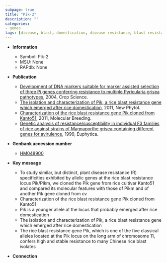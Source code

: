 ```yaml
---
subpage: true
title: "Pik-2"
description: ""
categories:
- genes
tags: [disease, blast, domestication, disease resistance, blast resistance]
---
```


* **Information**  
    + Symbol: Pik-2  
    + MSU: None  
    + RAPdb: None  

* **Publication**  
    + [Development of DNA markers suitable for marker assisted selection of three Pi genes conferring resistance to multiple Pyricularia grisea pathotypes](http://www.ncbi.nlm.nih.gov/pubmed?term=Development+of+DNA+markers+suitable+for+marker+assisted+selection+of+three+Pi+genes+conferring+resistance+to+multiple+Pyricularia+grisea+pathotypes%5BTitle%5D), 2004, Crop Science.
    + [The isolation and characterization of Pik, a rice blast resistance gene which emerged after rice domestication](http://www.ncbi.nlm.nih.gov/pubmed?term=The+isolation+and+characterization+of+Pik,+a+rice+blast+resistance+gene+which+emerged+after+rice+domestication%5BTitle%5D), 2011, New Phytol.
    + [Characterization of the rice blast resistance gene Pik cloned from Kanto51](http://www.ncbi.nlm.nih.gov/pubmed?term=Characterization+of+the+rice+blast+resistance+gene+Pik+cloned+from+Kanto51%5BTitle%5D), 2011, Molecular Breeding.
    + [Genetic analysis of resistance/susceptibility in individual F3 families of rice against strains of Magnaporthe grisea containing different genes for avirulence](http://www.ncbi.nlm.nih.gov/pubmed?term=Genetic+analysis+of+resistance/susceptibility+in+individual+F3+families+of+rice+against+strains+of+Magnaporthe+grisea+containing+different+genes+for+avirulence%5BTitle%5D), 1999, Euphytica.

* **Genbank accession number**  
    + [HM048900](http://www.ncbi.nlm.nih.gov/nuccore/HM048900)

* **Key message**  
    + To study similar, but distinct, plant disease resistance (R) specificities exhibited by allelic genes at the rice blast resistance locus Pik/Pikm, we cloned the Pik gene from rice cultivar Kanto51 and compared its molecular features with those of Pikm and of another Pik gene cloned from cv
    + Characterization of the rice blast resistance gene Pik cloned from Kanto51
    + Pik is a younger allele at the locus that probably emerged after rice domestication
    + The isolation and characterization of Pik, a rice blast resistance gene which emerged after rice domestication
    + The rice blast resistance gene Pik, which is one of the five classical alleles located at the Pik locus on the long arm of chromosome 11, confers high and stable resistance to many Chinese rice blast isolates

* **Connection**  



